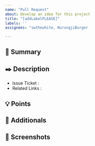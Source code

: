 ```yaml
---
name: "Pull Request"
about: Develop an idea for this project
title: "[addLabelPLEASE]"
labels: ''
assignees: "swthewhite, NurungjiBurger

---
```


## 📌 Summary
<!-- Describe the summary of PR -->


## ✒️ Description
<!-- Describe the detail of PR -->
- Issue Ticket : 
- Related Links : 


## 💡 Points
<!-- Describe the points what you've really considered -->


## 👀 Additionals
<!-- Add any other context about the feature request here. -->


## 🧪 Screenshots
<!-- Add screenshots about the feature request here. -->
